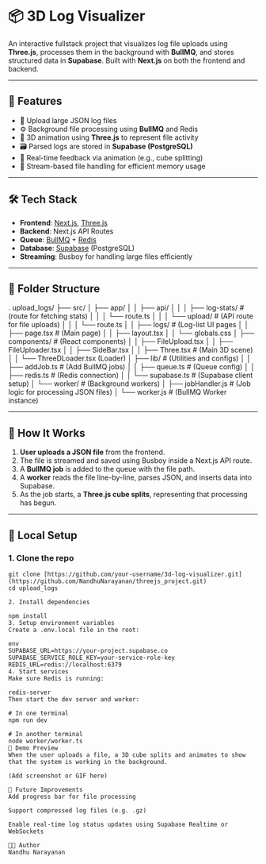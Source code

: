 # 📦 3D Log Visualizer

An interactive fullstack project that visualizes log file uploads using **Three.js**, processes them in the background with **BullMQ**, and stores structured data in **Supabase**. Built with **Next.js** on both the frontend and backend.

---

## 🧠 Features

- 🚀 Upload large JSON log files
- ⚙️ Background file processing using **BullMQ** and Redis
- 🧱 3D animation using **Three.js** to represent file activity
- 🗃️ Parsed logs are stored in **Supabase (PostgreSQL)**
- 🔄 Real-time feedback via animation (e.g., cube splitting)
- 🧵 Stream-based file handling for efficient memory usage

---

## 🛠️ Tech Stack

- **Frontend**: [Next.js](https://nextjs.org/), [Three.js](https://threejs.org/)
- **Backend**: Next.js API Routes
- **Queue**: [BullMQ](https://docs.bullmq.io/) + [Redis](https://redis.io/)
- **Database**: [Supabase](https://supabase.com/) (PostgreSQL)
- **Streaming**: Busboy for handling large files efficiently

---

## 🧩 Folder Structure

.
upload_logs/
├── src/
│ ├── app/
│ │ ├── api/
│ │ │ ├── log-stats/ # (route for fetching stats)
│ │ │  └── route.ts
│ │ │ └── upload/ # (API route for file uploads)
│ │ │  └── route.ts
│ │ ├── logs/ # (Log-list UI pages
│ │ ├── page.tsx # (Main page)
│ │ ├── layout.tsx
│ │ └── globals.css
│ ├── components/ # (React components)
│ │ ├── FileUpload.tsx
│ │ ├── FileUploader.tsx
│ │ ├── SideBar.tsx
│ │ ├── Three.tsx # (Main 3D scene)
│ │ └── ThreeDLoader.tsx (Loader)
│ ├── lib/ # (Utilities and configs)
│ │ ├── addJob.ts # (Add BullMQ jobs)
│ │ ├── queue.ts # (Queue config)
│ │ ├── redis.ts # (Redis connection)
│ │ └── supabase.ts # (Supabase client setup)
│ └── worker/ # (Background workers)
│ ├── jobHandler.js # (Job logic for processing JSON files)
│ └── worker.js # (BullMQ Worker instance)


---

## 🚚 How It Works

1. **User uploads a JSON file** from the frontend.
2. The file is streamed and saved using Busboy inside a Next.js API route.
3. A **BullMQ job** is added to the queue with the file path.
4. A **worker** reads the file line-by-line, parses JSON, and inserts data into Supabase.
5. As the job starts, a **Three.js cube splits**, representing that processing has begun.

---

## 🧪 Local Setup

### 1. Clone the repo

```
git clone [https://github.com/your-username/3d-log-visualizer.git](https://github.com/NandhuNarayanan/threejs_project.git)
cd upload_logs

2. Install dependencies

npm install
3. Setup environment variables
Create a .env.local file in the root:

env
SUPABASE_URL=https://your-project.supabase.co
SUPABASE_SERVICE_ROLE_KEY=your-service-role-key
REDIS_URL=redis://localhost:6379
4. Start services
Make sure Redis is running:

redis-server
Then start the dev server and worker:

# In one terminal
npm run dev

# In another terminal
node worker/worker.ts
📸 Demo Preview
When the user uploads a file, a 3D cube splits and animates to show that the system is working in the background.

(Add screenshot or GIF here)

📌 Future Improvements
Add progress bar for file processing

Support compressed log files (e.g. .gz)

Enable real-time log status updates using Supabase Realtime or WebSockets

🧑‍💻 Author
Nandhu Narayanan
